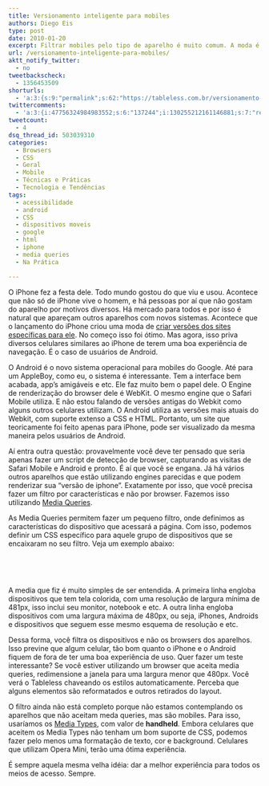 ```yaml
---
title: Versionamento inteligente para mobiles
authors: Diego Eis
type: post
date: 2010-01-20
excerpt: Filtrar mobiles pelo tipo de aparelho é muito comum. A moda é versionar o site para iPhone. Mas há outros aparelhos com a mesma capacidade de renderização que podem se beneficiar.
url: /versionamento-inteligente-para-mobiles/
aktt_notify_twitter:
  - no
tweetbackscheck:
  - 1356453509
shorturls:
  - 'a:3:{s:9:"permalink";s:62:"https://tableless.com.br/versionamento-inteligente-para-mobiles";s:7:"tinyurl";s:26:"https://tinyurl.com/3nn6jq9";s:4:"isgd";s:19:"https://is.gd/sSiR0n";}'
twittercomments:
  - 'a:3:{i:47756324984983552;s:6:"137244";i:130255212161146881;s:7:"retweet";i:129968334593732608;s:7:"retweet";}'
tweetcount:
  - 4
dsq_thread_id: 503039310
categories:
  - Browsers
  - CSS
  - Geral
  - Mobile
  - Técnicas e Práticas
  - Tecnologia e Tendências
tags:
  - acessibilidade
  - android
  - CSS
  - dispositivos moveis
  - google
  - html
  - iphone
  - media queries
  - Na Prática

---
```

O iPhone fez a festa dele. Todo mundo gostou do que viu e usou. Acontece que não só de iPhone vive o homem, e há pessoas por aí que não gostam do aparelho por motivos diversos. Há mercado para todos e por isso é natural que apareçam outros aparelhos com novos sistemas. Acontece que o lançamento do iPhone criou uma moda de [criar versões dos sites específicas para ele][1]. No começo isso foi ótimo. Mas agora, isso priva diversos celulares similares ao iPhone de terem uma boa experiência de navegação. É o caso de usuários de Android.

O Android é o novo sistema operacional para mobiles do Google. Até para um AppleBoy, como eu, o sistema é interessante. Tem a interface bem acabada, app&#8217;s amigáveis e etc. Ele faz muito bem o papel dele. O Engine de renderização do browser dele é WebKit. O mesmo engine que o Safari Mobile utiliza. E não estou falando de versões antigas do Webkit como alguns outros celulares utilizam. O Android utiliza as versões mais atuais do Webkit, com suporte extenso a CSS e HTML. Portanto, um site que teoricamente foi feito apenas para iPhone, pode ser visualizado da mesma maneira pelos usuários de Android.

Aí entra outra questão: provavelmente você deve ter pensado que seria apenas fazer um script de detecção de browser, capturando as visitas de Safari Mobile e Android e pronto. É aí que você se engana. Já há vários outros aparelhos que estão utilizando engines parecidas e que podem renderizar sua &#8220;versão de iphone&#8221;. Exatamente por isso, que você precisa fazer um filtro por características e não por browser. Fazemos isso utilizando [Media Queries][2]. 

As Media Queries permitem fazer um pequeno filtro, onde definimos as características do dispositivo que acessará a página. Com isso, podemos definir um CSS específico para aquele grupo de dispositivos que se encaixaram no seu filtro. Veja um exemplo abaixo:

<pre lang="css" line="1"><link rel="stylesheet" href="style.css" type="text/css" media="screen and (min-width:481px)" />

<link rel="stylesheet" href="mob.css" type="text/css" media="screen and (max-width:480px)" />
</pre>

A media que fiz é muito simples de ser entendida. A primeira linha engloba dispositivos que tem tela colorida, com uma resolução de largura mínima de 481px, isso inclui seu monitor, notebook e etc. A outra linha engloba dispositivos com uma largura máxima de 480px, ou seja, iPhones, Androids e dispositivos que seguem esse mesmo esquema de resolução e etc.

Dessa forma, você filtra os dispositivos e não os browsers dos aparelhos. Isso previne que algum celular, tão bom quanto o iPhone e o Android fiquem de fora de ter uma boa experiência de uso. Quer fazer um teste interessante? Se você estiver utilizando um browser que aceita media queries, redimensione a janela para uma largura menor que 480px. Você verá o Tableless chaveando os estilos automaticamente. Perceba que alguns elementos são reformatados e outros retirados do layout. 

O filtro ainda não está completo porque não estamos contemplando os aparelhos que não aceitam meda queries, mas são mobiles. Para isso, usaríamos os [Media Types][3], com valor de **handheld**. Embora celulares que aceitem os Media Types não tenham um bom suporte de CSS, podemos fazer pelo menos uma formatação de texto, cor e background. Celulares que utilizam Opera Mini, terão uma ótima experiência.

É sempre aquela mesma velha idéia: dar a melhor experiência para todos os meios de acesso. Sempre.

 [1]: https://tableless.com.br/porque-so-para-o-iphone
 [2]: https://tableless.com.br/introducao-sobre-media-queries
 [3]: https://tableless.com.br/o-que-sao-media-types